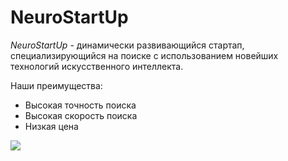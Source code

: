 # NeuroStartUp

*NeuroStartUp* - динамически развивающийся стартап, специализирующийся на поиске с использованием новейших технологий искусственного интеллекта. 

Наши преимущества:

* Высокая точность поиска
* Высокая скорость поиска
* Низкая цена

![](https://github.com/netology-ds-team/git-homeworks/raw/main/1_self/logo.png)